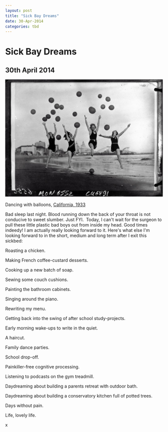 ```yaml
---
layout: post
title: "Sick Bay Dreams"
date: 30-Apr-2014
categories: tbd
---
```


# Sick Bay Dreams

## 30th April 2014

<img class="photo-horiz" src="/images/2014/04/Danse-1024x761.jpg" />

Dancing with balloons,   <a href="http://europeana.eu/portal/record/9200103/ark__12148_btv1b90507129.html?start=4&amp;query=DATA_PROVIDER%3A%22French+National+Library+-+Biblioth%C3%A8que+Nationale+de+France%22&amp;startPage=1&amp;qf=TYPE:IMAGE&amp;qf=photograph&amp;rows=24">California,   1933</a>

Bad sleep last night. Blood running down the back of your throat is not conducive to sweet slumber. Just FYI.  Today,   I can't wait for the surgeon to pull these little plastic bad boys out from inside my head. Good times indeedy! I am actually really looking forward to it. Here's what else I'm looking forward to in the short, medium and long term after I exit this sickbed:

Roasting a chicken.

Making French coffee-custard desserts.

Cooking up a new batch of soap.

Sewing some couch cushions.

Painting the bathroom cabinets.

Singing around the piano.

Rewriting my menu.

Getting back into the swing of after school study-projects.

Early morning wake-ups to write in the quiet.

A haircut.

Family dance parties.

School drop-off.

Painkiller-free cognitive processing.

Listening to podcasts on the gym treadmill.

Daydreaming about building a parents retreat with outdoor bath.

Daydreaming about building a conservatory kitchen full of potted trees.

Days without pain.

Life, lovely life.

x

 

 
